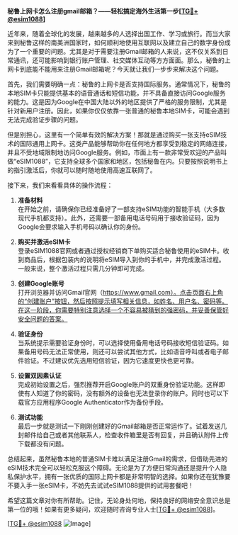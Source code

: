 **秘鲁上网卡怎么注册gmail邮箱？——轻松搞定海外生活第一步[[TG💪+ @esim1088](https://t.me/s/esim1088)]**

近年来，随着全球化的发展，越来越多的人选择出国工作、学习或旅行。而当大家来到秘鲁这样的南美洲国家时，如何顺利地使用互联网以及建立自己的数字身份成为了一个重要的问题。尤其是对于需要注册Gmail邮箱的人来说，这不仅关系到日常通讯，还可能影响到银行账户管理、社交媒体互动等方方面面。那么，秘鲁的上网卡到底能不能用来注册Gmail邮箱呢？今天就让我们一步步来解决这个问题。

首先，我们需要明确一点：秘鲁的上网卡是否支持国际服务。通常情况下，秘鲁的本地SIM卡只能提供基本的语音通话和短信功能，并不具备直接访问Google服务的能力。这是因为Google在中国大陆以外的地区提供了严格的服务限制，尤其是针对新用户注册。因此，如果你仅仅依靠一张普通的秘鲁本地SIM卡，可能会遇到无法完成验证步骤的问题。

但是别担心，这里有一个简单有效的解决方案！那就是通过购买一张支持eSIM技术的国际通用上网卡。这类产品能够帮助你在任何地方都享受到稳定的网络连接，并且不受地域限制地访问Google服务。例如，市面上有一款非常受欢迎的产品叫做“eSIM1088”，它支持全球多个国家和地区，包括秘鲁在内。只要按照说明书上的指引激活后，你就可以随时随地使用高速互联网了。

接下来，我们来看看具体的操作流程：

1. **准备材料**  
   在开始之前，请确保你已经准备好了一部支持eSIM功能的智能手机（大多数现代手机都支持）。此外，还需要一部备用电话号码用于接收验证码，因为Google会要求输入手机号码以确认你的身份。

2. **购买并激活eSIM卡**  
   登录eSIM1088官网或者通过授权经销商下单购买适合秘鲁使用的eSIM卡。收到商品后，根据包装内的说明将eSIM导入到你的手机中，并完成激活过程。一般来说，整个激活过程只需几分钟即可完成。

3. **创建Google账号**  
   打开浏览器并访问Gmail官网（https://www.gmail.com）。点击页面右上角的“创建账户”按钮，然后按照提示填写相关信息，如姓名、用户名、密码等。在这一阶段，你需要特别注意选择一个不容易被猜到的强密码，并妥善保管好安全问题的答案。

4. **验证身份**  
   当系统提示需要验证身份时，可以选择使用备用电话号码接收短信验证码。如果备用号码无法正常使用，则还可以尝试其他方式，比如语音呼叫或者电子邮件验证。不过建议优先选用短信验证，因为它速度更快也更可靠。

5. **设置双因素认证**  
   完成初始设置之后，强烈推荐开启Google账户的双重身份验证功能。这样即使有人知道了你的密码，没有额外的设备也无法登录你的账户。同时也可以下载官方应用程序Google Authenticator作为备份手段。

6. **测试功能**  
   最后一步就是测试一下刚刚创建好的Gmail邮箱是否正常运作了。试着发送几封邮件给自己或者其他联系人，检查收件箱里是否有回复，并且确认附件上传下载都没有问题。

总结起来，虽然秘鲁本地的普通SIM卡难以满足注册Gmail的需求，但借助先进的eSIM技术完全可以轻松克服这个障碍。无论是为了方便日常沟通还是提升个人隐私保护水平，拥有一张优质的国际上网卡都是非常明智的选择。如果你还在犹豫要不要入手一张eSIM卡，不妨先去试试eSIM1088提供的试用套餐吧！

希望这篇文章对你有所帮助。记住，无论身处何地，保持良好的网络安全意识总是第一位的哦！如果有更多疑问，欢迎随时咨询专业人士[[TG💪+ @esim1088](https://t.me/s/esim1088)]。

[[TG💪+ @esim1088](https://t.me/s/esim1088) ![Image](https://i.postimg.cc/4NQfJmqS/Snipaste-2025-05-13-00-14-12.png)]